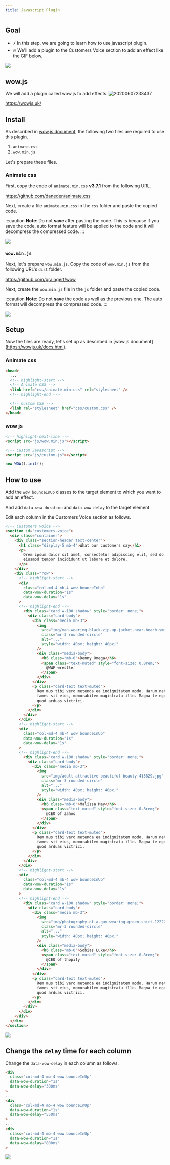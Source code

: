 ```yaml
---
title: Javascript Plugin
---
```


## Goal
- ⚡ In this step, we are going to learn how to use javascript plugin.
- 🔥 We'll add a plugin to the Customers Voice section to add an effect like the GIF below.

![](https://storage.googleapis.com/coderhackers-assets/docs/img/20200506_010547.gif)

## wow.js
We will add a plugin called wow.js to add effects.
![20200607233437](https://coderhackers-1304676641.cos.ap-singapore.myqcloud.com/20200607233437.png)

https://wowjs.uk/

## Install
As described in [wow.js document](https://wowjs.uk/docs.html), the following two files are required to use this plugin.

1. `animate.css`
2. `wow.min.js`

Let's prepare these files.

### Animate css
First, copy the code of `animate.min.css` **v3.7.1** from the following URL.

https://github.com/daneden/animate.css

Next, create a file `animate.min.css` in the `css` folder and paste the copied code.

:::caution
**Note**: Do not **save** after pasting the code. This is because if you save the code, auto format feature will be applied to the code and it will decompress the compressed code.
:::

![](https://storage.googleapis.com/coderhackers-assets/docs/img/20200506_003923.gif)

### `wow.min.js`
Next, let's prepare `wow.min.js`. Copy the code of `wow.min.js` from the following URL's `dist` folder.

https://github.com/graingert/wow

Next, create the `wow.min.js` file in the `js` folder and paste the copied code.

:::caution
**Note**: Do not **save** the code as well as the previous one. The auto format will decompress the compressed code.
:::

![](https://storage.googleapis.com/coderhackers-assets/docs/img/20200506_004112.gif)


## Setup
Now the files are ready, let's set up as described in [wow.js document] (https://wowjs.uk/docs.html).

### Animate css
```html title="index.html"
<head>
  ...
  <!-- highlight-start -->
  <!-- Animate CSS -->
  <link href="css/animate.min.css" rel="stylesheet" />
  <!-- highlight-end -->

  <!-- Custom CSS -->
  <link rel="stylesheet" href="css/custom.css" />
</head>
```

### wow js
```html title="index.html"
<!-- highlight-next-line -->
<script src="js/wow.min.js"></script> 

<!-- Custom Javascript -->
<script src="js/custom.js"></script>
```

```js title="js/custom.js"
new WOW().init();
```

## How to use
Add the `wow bounceInUp` classes to the target element to which you want to add an effect.

And add `data-wow-duration` and `data-wow-delay` to the target element.

Edit each column in the Customers Voice section as follows.

```html title="index.html"
<!-- Customers Voice -->
<section id="customers-voice">
  <div class="container">
    <div class="section-header text-center">
      <h1 class="display-5 mb-4">What our customers say</h1>
      <p>
        Orem ipsum dolor sit amet, consectetur adipiscing elit, sed do
        eiusmod tempor incididunt ut labore et dolore.
      </p>
    </div>
    <div class="row">
      <!-- highlight-start -->
      <div
        class="col-md-4 mb-4 wow bounceInUp"
        data-wow-duration="1s"
        data-wow-delay="1s"
      >
      <!-- highlight-end -->
        <div class="card w-100 shadow" style="border: none;">
          <div class="card-body">
            <div class="media mb-3">
              <img
                src="img/man-wearing-black-zip-up-jacket-near-beach-smiling-at-the-736716.jpg"
                class="mr-3 rounded-circle"
                alt="..."
                style="width: 40px; height: 40px;"
              />
              <div class="media-body">
                <h6 class="mb-0">Denny Omega</h6>
                <span class="text-muted" style="font-size: 0.8rem;">
                  @WWF wrestler
                </span>
              </div>
            </div>
            <p class="card-text text-muted">
              Rem mus tibi vero metenda ea indignitatem modo. Harum netus
              fames sit eius, memorabilem magistratu ille. Magna te eget dis
              quod arduas victrici.
            </p>
          </div>
        </div>
      </div>
      <!-- highlight-start -->
      <div
        class="col-md-4 mb-4 wow bounceInUp"
        data-wow-duration="1s"
        data-wow-delay="1s"
      >
      <!-- highlight-end -->
        <div class="card w-100 shadow" style="border: none;">
          <div class="card-body">
            <div class="media mb-3">
              <img
                src="img/adult-attractive-beautiful-beauty-415829.jpg"
                class="mr-3 rounded-circle"
                alt="..."
                style="width: 40px; height: 40px;"
              />
              <div class="media-body">
                <h6 class="mb-0">Malissa May</h6>
                <span class="text-muted" style="font-size: 0.8rem;">
                  @CEO of Zahoo
                </span>
              </div>
            </div>
            <p class="card-text text-muted">
              Rem mus tibi vero metenda ea indignitatem modo. Harum netus
              fames sit eius, memorabilem magistratu ille. Magna te eget dis
              quod arduas victrici.
            </p>
          </div>
        </div>
      </div>
      <!-- highlight-start -->
      <div
        class="col-md-4 mb-4 wow bounceInUp"
        data-wow-duration="1s"
        data-wow-delay="1s"
      >
      <!-- highlight-end -->
        <div class="card w-100 shadow" style="border: none;">
          <div class="card-body">
            <div class="media mb-3">
              <img
                src="img/photography-of-a-guy-wearing-green-shirt-1222271.jpg"
                class="mr-3 rounded-circle"
                alt="..."
                style="width: 40px; height: 40px;"
              />
              <div class="media-body">
                <h6 class="mb-0">Sobias Luke</h6>
                <span class="text-muted" style="font-size: 0.8rem;">
                  @CEO of thopify
                </span>
              </div>
            </div>
            <p class="card-text text-muted">
              Rem mus tibi vero metenda ea indignitatem modo. Harum netus
              fames sit eius, memorabilem magistratu ille. Magna te eget dis
              quod arduas victrici.
            </p>
          </div>
        </div>
      </div>
    </div>
  </div>
</section>
```

![](https://coderhackers-1304676641.cos.ap-singapore.myqcloud.com/20200608_152902.gif)


## Change the `delay` time for each column
Change the `data-wow-delay` in each column as follows.
```html
<div
  class="col-md-4 mb-4 wow bounceInUp"
  data-wow-duration="1s"
  data-wow-delay="300ms"
>
...
<div
  class="col-md-4 mb-4 wow bounceInUp"
  data-wow-duration="1s"
  data-wow-delay="550ms"
>
...
<div
  class="col-md-4 mb-4 wow bounceInUp"
  data-wow-duration="1s"
  data-wow-delay="800ms"
>
```

![](https://storage.googleapis.com/coderhackers-assets/docs/img/20200506_010547.gif)
